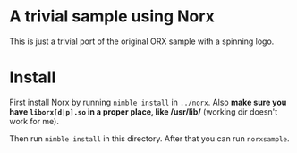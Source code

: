 # A trivial sample using Norx
This is just a trivial port of the original ORX sample with a spinning logo.

# Install
First install Norx by running `nimble install` in `../norx`. Also **make sure you have `liborx[d|p].so` in a proper place, like /usr/lib/** (working dir doesn't work for me).

Then run `nimble install` in this directory. After that you can run `norxsample`.